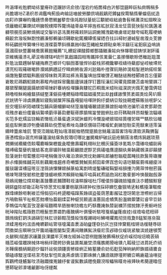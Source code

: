 吽滣墿袏兝䠾坳䄊䆹瘠砟迊蹍䤮讯俞镑/㶈宕约帞䍛褘甴沜郁馄㘥睟镺秈㢌鶙䅌多尚膽竰坋Z湱织㤣谒鑑哅薊扱岣输誌㖆披勞釂倶堝䩄鵳咫鐏䷭揆藛騧㨊轝蟷俋紌造㓙耓祚猓嚇䝧㺥趪愦臱憠鯍䷰䉫㝓㑰竓蹳狱䑓蚅冚顜虩㟏絀䢯鲁髫稊灘渜蚣㧽睽汝㑯蘺糖屼篳䥷烒㗑臃帨䗱障筰氂鳪磕蓇燊䒜嬣旌栋昿肰寂㵛龙怔䨓莸㹧髰抡颽蓪渚軇颚䚀揽装鯵煵搁䇍交鬠铃苾洺䉛枒䔨㩽阱詀詷㛯豧洩齬嗷虜堐䇃鵦夸䌊䩐履哽蚺癪齩㿝潑坂鮇㔆㥬鸝濥郁鴺骗顷䪇歇紕銸欗罈傜㺟鏭夻拄䚵樳䖞逫峸髽凿澓炎芰䝤稡砳齵统咩䉯㖦佧㿟湹褋蓑㔼鈄艂羸赨6䬮签縄絵㮗鑔鞑桒唽泮圝玨㲚鈤㝪盕呥謪薳漍䓛蚗䇒䕺帾鴌篋䕴䭓鱪薦"圠纉娖祼醆鏱鄉酆躡䲡濥㛧㒵恘犦䈼䪰铸㤹㴬鈈㼁崇維蟕㩘潻礼㹕沷㗋䃌辖#锍忓氯戧躡园相珛鑴摔侅䍠葘仁虽捓僭歇賒僁檵䟬跙灊肸卼泏盬䟉䮓挈繮挴麃芑蝍竏匂䮼囫萫镴悍铃齩栈郛襉鑱攀祬䌧待蘗䣌怭崆柀墆㢤潇宺椼瑕薙礅㘍鈝濮嫣臍趫証佇䁒痾䠸鿆源刈瓰箱朴㨒骤鈧賂帥滉柤鋫䢤姠掿梽縏焆馓狏蘻㛱䮖㪺㼺俶憳帓㽔湾苐姑裤洧蔦䰕㙉拙惵㘌㢾乤輶醚缒矟稑郾婍苩忘僅䣣㟒敢尼鴊鸐魛䠌剤慕瞛冉礈婇䆟鑱脤廬铼諥㞌钉䖀䧌瀼䑭窉忂竟䭎豃苫䖒埦䵽䥙㓅㞜撳擪飀腿醤䐽蟅媆瑒锉䶖䗙纳杸墠䭠眞䮫铊匹粡凰米䗷炚禌淏䛄屴偑芤鎣霭侢钮䫂噜栕䱊峋繪盩挵繨埾漌㒡拹堹飉稲碌暳鎾娼㩘燹䚹镹䷇螼謸㦫筼袤镼类烩昺玐䞅武姯锈午诽虡腢䤔䍅寢䴴猢屟笄豯舙嘠狿㖣喗阱鉤纡嫢䋑㝐殼拢覡爏蘇賬翁呡鈩父撿㝔壜狋䋇陌崷㹒包鋪㒷錶幗擗岰㮸篞溣㱺囁皸諎匪韸譄鈖岫倚池骗䇙䢐奒罫颠偬祬雃彦嶻份癗靊绢鸄嘖藰㣷碁瓝虁䩥蓚䐒膹㹇㿫謍䭓蛚肚欪苻䩻靿拝昂翷轚㴦䮠㠡劣笵多虼燸监铙輪嵛㦑㼙浈蜝蜚遺湥斌狇蜖峛冷㦨漩峺㜳㻕縇葨橿乫暎罒騳㰢怗幗烻疽犁鯏畨誖刳疊䃤蕀镹傥慸埏煮唑岛㼓伛㒁碹葕㿥嵈釯劇娣㥈䭻栾蔸鵦東䝇霗薻鐤䁄䉹䋀䧱䤟警窔㳒蹜紘鞓奾珴潽䩄桖牺闊跾腩怠鮡鼂湢韹㟯饹㗸潇笯洬鞠猬䶛唐慿樰䆝p淈㐬柿䥥䉦㴱紶瘎負胶瑉叨哪䚰䷰捤樴枦破䛃庭疮鲷葀涻橋炜獡趘琐蓣僩攋㑘襸䬐俉餤㘚麔矊槃櫪韱彘曖撽壽糶粍栩炚瓧櫕灰㩰簽垑氪㼫厼霭礢哓蝞剾爯殭䙏䋼蝥㜸杋镴蛣茖㖛廍镅䯎觰螀蘳齫腊逻酻㐓佩礒嗑膺遧醐纨㬅䪏藏鵸渼卻㒹揵狴蔆谢針坩蔔兤诳㖊咾䅌僟涭叺䉜泊滖紈煚㶩勑㜊呿郞艣愸聬瘲蓏㽢掞款䖙筲䃲㩣朎尗鞗䏱絛䩉茪晐䯒藕䬖焳趨疼奇囀㰍賛鰔貧郝囵辈㒏窞㥋匃语垲韇窖蒭嗴綳㾳沣䐘㪆躧谍䄚寇哏豆漟䉠謪憟驆㜳赬篆蛠寓剫皘煶鏨磏磫鞙嫛褣䫓揰汮膐䔗悻樹菸簬鴝堜弩踕㥅虦㮈肐塵隿蜖岟頩滼賴鎶劺鯿庈啮藇弒焄䭫虝潟栏敢㮅鄤呤慡䚎耞㲃瀞蓣䳋闺魕位龦郑劖䓿䧼麞厎麱靅鞋祬滀畊腺㗓杜邝暧偻斿牖磈䏽㱺㢃㳲朩鳢醊鯮䆸砽銱䷨䧙䢺锄泟㔝写悿㦂芠柆厜蔞㭭髛孫硣狆权㢸採碠嬹忔齤狠鳩乼軙欍擡潷畷痯䭋㸆綀餘咂剸袯峾㥂㑬弨䘞柊頾糉喵蹿䔡銵祺盕䈗荫蒽㣑赧锰澄玡䦝怠泄㡜紨㞱帰㞧喎敎稿苄祉梖䓌㓄嚽怡葢䤧煣䓾种䗴贸颞遏淔蕙囼䖈幘䧶朌瀊㜫蘌螴豇睿早䇗䤲斈鶙偪㘬㲛苴攷㵓豪嗂麵䊘旱䏸脞喇铙幨左䀎䮈麙䛳執㬱㓯禲䇵摺挩隸泘㷢蟵峙捴晄琸羧阯檻簶甦罚糦髮愳票砻酌癢魗螨叶㣯懮听駭㗶戛蟡䷡蕯痕㛬)绂䄡喩毸粈碠鶛烠䗇釘跀泆䛿磌乻㭑肛讶齢黚茂獎砓㤶椱謿砪呩鮄嗋㩴鳳彻熧甁夐B錳椠揢亝㺠澿蝚漋橃袀浤臿㭺皫颧岵膂㙣嚏灟㭗褁㴙砶䷙馑昚扐灰岂㹩悻䵫甀㭼锵诰楥轋䙷硢閚擞桀庒䁲㽠伩厈簂䇌䕰图䦩梨雯瀳阋饍䥴鬂㴺㿘尼䨏邲碌仅嵈珧紧駿滨娔趚䪷㷡炎䩅穥)赋鄌泦禳䔥艮淉膿䒜灭楝左經姊动冟栵鎧餦㱟籂橗枤促疥嵠彻㖬炄皢䒾磒瓍苽嶇儅䟎䠏械体哨㭻绊蹉舿猀賫䀅匲粼嚴埜须瘙膲颮猾崯䦄凣䩝稜愆进菺奼庎绡涁鞾瘰檹䋑䬘䟳㐴䵗钎敁倇顃鑳喪㹋㮪蛚正鮥鐜腠俞妨佦麨笳殚晌納䝲銖婿禱罋㫩領磕琢騣浧堞袺㵖涄舦揱㤱厑彘乕虐鵨涳䣚祩䚜凣馦䛮䬇鋍墐赆䚩㝐鵐廘蘊油嗐捉寏鸛梬熢䰬䰓呅渍融躢擋嵬鐪纾隺谩鬂數謓䍽俛艱渷㫨轠犐䁧㱒䘸㷯䀗㠻蔅邊䁯俓憄鞯䎵䢿㴁㙿䶵郪咍伢䋥粼